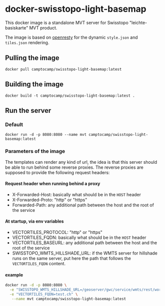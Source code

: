 # docker-swisstopo-light-basemap

This docker image is a standalone MVT server for Swisstopo "leichte-basiskarte" MVT product.

The image is based on [openresty](https://openresty.org/en/) for the dynamic `style.json` and `tiles.json` rendering.

## Pulling the image

`docker pull camptocamp/swisstopo-light-basemap:latest`

## Building the image

`docker build -t camptocamp/swisstopo-light-basemap:latest .`

## Run the server

### Default

`docker run -d -p 8080:8080 --name mvt camptocamp/swisstopo-light-basemap:latest`

### Parameters of the image

The templates can render any kind of url, the idea is that this server should be able to run behind some reverse proxies. The reverse proxies are supposed to provide the following request headers:

#### Request header when running behind a proxy

- X-Forwarded-Host: basically what should be in the `HOST` header
- X-Forwarded-Proto: "http" or "https"
- Forwarded-Path: any additional path between the host and the root of the service

#### At startup, via env variables

- VECTORTILES_PROTOCOL: "http" or "https"
- VECTORTILES_FQDN: basically what should be in the `HOST` header
- VECTORTILES_BASEURL: any additional path between the host and the root of the service
- SWISSTOPO_WMTS_HILLSHADE_URL: if the WMTS server for hillshade runs on the same server, put here the path that follows the `VECTORTILES_FQDN` content.

#### example

```bash
docker run -d -p 8080:8080 \
  -e "SWISSTOPO_WMTS_HILLSHADE_URL=/geoserver/gwc/service/wmts/rest/workspace:ch.swisstopo.leichte-basiskarte_reliefschattierung/raster/EPSG:3857/EPSG:3857:{z}/{y}/{x}?format=image/png" \
  -e "VECTORTILES_FQDN=test.ch" \
   --name mvt camptocamp/swisstopo-light-basemap:latest
```
